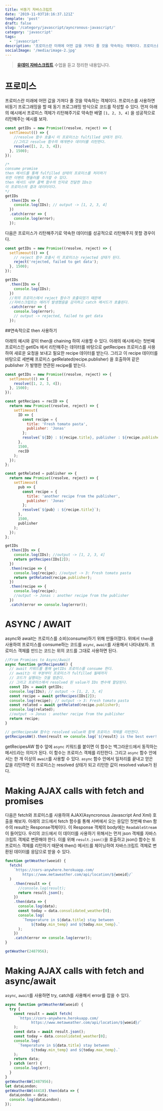 ```yaml
---
title: 비동기 자바스크립트
date: '2019-11-03T18:16:37.121Z'
template: 'post'
draft: false
slug: '/category/javascript/ayncronous-javascript/'
category: 'javascript'
tags:
  - 'javascript'
description: '프로미스란 미래에 어떤 값을 가져다 줄 것을 약속하는 객체이다. 프로미스를 사용하면 비동기 프로그래밍을 할 때 동기 프로그래밍 방식으로 코드를 작성할 수 있다. 먼저 아래의 예시에서 프로미스 객체가 리턴해주기로 약속한 배열 `[1, 2, 3, 4]` 을 성공적으로 리턴해주는 예시를 보자...'
socialImage: '/media/image-2.jpg'
---
```


> **[유데미 자바스크립트](https://www.udemy.com/course/the-complete-javascript-course/)** 수업을 듣고 정리한 내용입니다.

# 프로미스

프로미스란 미래에 어떤 값을 가져다 줄 것을 약속하는 객체이다. 프로미스를 사용하면 비동기 프로그래밍을 할 때 동기 프로그래밍 방식으로 코드를 작성할 수 있다. 먼저 아래의 예시에서 프로미스 객체가 리턴해주기로 약속한 배열 `[1, 2, 3, 4]` 을 성공적으로 리턴해주는 예시를 보자.

```javascript
const getIDs = new Promise((resolve, reject) => {
  setTimeout(() => {
    //resolve 함수 호출시 이 프로미스는 fulfilled 상태가 된다.
    //그리고 resolve 함수의 매개변수 데이터를 리턴한다.
    resolve([1, 2, 3, 4]);
  }, 1500);
});

/*
consume promise
then 메서드를 통해 fulfilled 상태의 프로미스를 처리하기 
위한 이벤트 핸들러를 추가할 수 있다. 
then 메서드 내부 콜백 함수의 인자로 전달한 IDs는 
이 프로미스의 결과 데이터이다. 
*/
getIDs
  .then(IDs => {
    console.log(IDs); // output -> [1, 2, 3, 4]
  })
  .catch(error => {
    console.log(error);
  });
```

다음은 프로미스가 리턴해주기로 약속한 데이터를 성공적으로 리턴해주지 못할 경우이다.

```javascript
const getIDs = new Promise((resolve, reject) => {
  setTimeout(() => {
    // reject 함수 호출시 이 프로미스는 rejected 상태가 된다.
    reject('rejected, failed to get data');
  }, 1500);
});

getIDs
  .then(IDs => {
    console.log(IDs);
  })
  //위의 프로미스에서 reject 함수가 호출되었기 때문에
  //자바스크립트는 에러가 발생했음을 감지하고 catch 메서드가 호출된다.
  .catch(error => {
    console.log(error);
    // output -> rejected, failed to get data
  });
```

##연속적으로 then 사용하기

아래의 예시와 같이 then을 chaining 하여 사용할 수 있다. 아래의 예시에서는 첫번째 프로미스인 getIDs 에서 리턴해주는 데이터를 바탕으로 getRecipes 프로미스를 사용하여 새로운 요청을 보내고 필요한 recipe 데이터를 받는다. 그리고 이 recipe 데이터를 바탕으로 세번째 프로미스 getRelated(recipe.publisher) 을 호출하여 같은 publisher 가 발행한 연관된 recipe를 받는다.

```javascript
const getIDs = new Promise((resolve, reject) => {
  setTimeout(() => {
    resolve([1, 2, 3, 4]);
  }, 1500);
});

const getRecipes = recID => {
  return new Promise((resolve, reject) => {
    setTimeout(
      ID => {
        const recipe = {
          title: 'Fresh tomato pasta',
          publisher: 'Jonas'
        };
        resolve(`${ID} : ${recipe.title}, publisher : ${recipe.publisher}`);
      },
      1500,
      recID
    );
  });
};

const getRelated = publisher => {
  return new Promise((resolve, reject) => {
    setTimeout(
      pub => {
        const recipe = {
          title: 'another recipe from the publisher',
          publisher: 'Jonas'
        };
        resolve(`${pub} : ${recipe.title}`);
      },
      1500,
      publisher
    );
  });
};

getIDs
  .then(IDs => {
    console.log(IDs); //output -> [1, 2, 3, 4]
    return getRecipes(IDs[2]);
  })
  .then(recipe => {
    console.log(recipe); //output -> 3: Fresh tomato pasta
    return getRelated(recipe.publisher);
  })
  .then(recipe => {
    console.log(recipe);
    //output -> Jonas : another recipe from the publisher
  })
  .catch(error => console.log(error));
```

# ASYNC / AWAIT

async와 await는 프로미스를 소비(consume)하기 위해 만들어졌다. 위에서 `then`을 사용하여 프로미스를 consume하는 코드를 `async`, `await`를 사용해서 나타내보자. 프로미스 객체를 만드는 코드는 위의 코드를 그대로 사용하면 된다.

```javascript
//From Promises to Async/Await
async function getRecipesAW() {
  // await 키워드를 통해 getIDs 프로미스를 consume 한다.
  // await는 이 부분부터 프로미스가 fulfilled 될때까지
  // 코드가 실행되는 것을 멈춘다.
  // 그리고 프로미스에서 resolved 된 value가 IDs 변수에 할당된다.
  const IDs = await getIDs;
  console.log(IDs); // output -> [1, 2, 3, 4]
  const recipe = await getRecipes(IDs[2]);
  console.log(recipe); // output -> 3: Fresh tomato pasta
  const related = await getRelated(recipe.publisher);
  console.log(related);
  //output -> Jonas : another recipe from the publisher
  return recipe;
}

// getRecipesAW 함수는 resolved value와 함께 프로미스 객체를 리턴한다.
getRecipesAW().then(result => console.log(`${result} is the best ever!!`));
```

getRecipesAW 함수 앞에 `async` 키워드를 붙이면 이 함수는 백그라운드에서 동작하는 메서드라는 의미가 된다. 이 함수는 프로미스 객체를 리턴한다. 그리고 `async` 함수 안에서는 한 개 이상의 `await`를 사용할 수 있다. `async` 함수 안에서 일처리를 끝내고 얻은 값을 리턴하면 이 프로미스는 resolved 상태가 되고 리턴한 값이 resolved value가 된다.

# Making AJAX calls with fetch and promises

다음은 fetch와 프로미스를 사용하여 AJAX(Asyncronous Javascript And Xml) 호출을 해보자. 아래의 코드에서 fetch 함수를 통해 서버에서 오는 응답인 첫번째 then 함수의 result는 Response객체이다. 이 Response 객체의 body에는 `ReadableStream`이 들어있다. 우리의 코드에서 이 데이터를 사용하기 위해서는 먼저 json 객체를 자바스크립트 객체로 변환해야 한다. 이를 위해 `result.json()`을 호출하고 json() 함수는 또 프로미스 객체를 리턴하기 때문에 then() 메서드를 체이닝하여 자바스크립트 객체로 변환된 데이터를 응답으로 받을 수 있다.

```javascript
function getWeather(woeid) {
  fetch(
    `https://cors-anywhere.herokuapp.com/
        https://www.metaweather.com/api/location/${woeid}/`
  )
    .then(result => {
      //console.log(result);
      return result.json();
    })
    .then(data => {
      console.log(data);
      const today = data.consolidated_weather[0];
      console.log(
        `Temperature in ${data.title} stay between 
            ${today.min_temp} and ${today.max_temp}.`
      );
    })
    .catch(error => console.log(error));
}

getWeather(2487956);
```

# Making AJAX calls with fetch and async/await

`async`, `await`를 사용하면 try, catch를 사용해서 error를 잡을 수 있다.

```javascript
async function getWeatherAW(woeid) {
  try {
    const result = await fetch(
      `https://cors-anywhere.herokuapp.com/
            https://www.metaweather.com/api/location/${woeid}/`
    );
    const data = await result.json();
    const today = data.consolidated_weather[0];
    console.log(
      `Temperature in ${data.title} stay between 
            ${today.min_temp} and ${today.max_temp}.`
    );
    return data;
  } catch (err) {
    console.log(err);
  }
}
getWeatherAW(2487956);
let dataLondon;
getWeatherAW(44418).then(data => {
  dataLondon = data;
  console.log(dataLondon);
});
```
